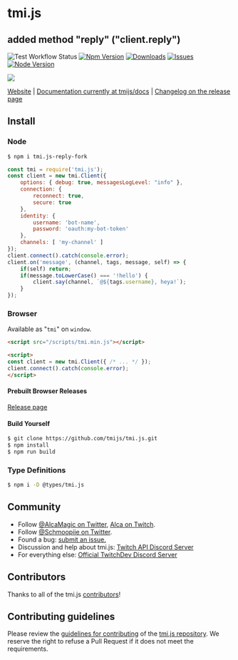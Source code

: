 # tmi.js
## added method "reply" ("client.reply")
![Test Workflow Status](https://github.com/tmijs/tmi.js/workflows/Test/badge.svg)
[![Npm Version](https://img.shields.io/npm/v/tmi.js.svg?style=flat)](https://www.npmjs.org/package/tmi.js)
[![Downloads](https://img.shields.io/npm/dm/tmi.js.svg?style=flat)](https://www.npmjs.org/package/tmi.js)
[![Issues](https://img.shields.io/github/issues/tmijs/tmi.js.svg?style=flat)](https://github.com/tmijs/tmi.js/issues)
[![Node Version](https://img.shields.io/node/v/tmi.js.svg?style=flat)](https://www.npmjs.org/package/tmi.js)

![](https://i.imgur.com/r1N7y1c.png)

[Website](https://tmijs.com/) |
[Documentation currently at tmijs/docs](https://github.com/tmijs/docs/tree/gh-pages/_posts) |
[Changelog on the release page](https://github.com/tmijs/tmi.js/releases)

## Install

### Node

```bash
$ npm i tmi.js-reply-fork
```

```js
const tmi = require('tmi.js');
const client = new tmi.Client({
	options: { debug: true, messagesLogLevel: "info" },
	connection: {
		reconnect: true,
		secure: true
	},
	identity: {
		username: 'bot-name',
		password: 'oauth:my-bot-token'
	},
	channels: [ 'my-channel' ]
});
client.connect().catch(console.error);
client.on('message', (channel, tags, message, self) => {
	if(self) return;
	if(message.toLowerCase() === '!hello') {
		client.say(channel, `@${tags.username}, heya!`);
	}
});
```

### Browser

Available as "`tmi`" on `window`.

```html
<script src="/scripts/tmi.min.js"></script>
```
```html
<script>
const client = new tmi.Client({ /* ... */ });
client.connect().catch(console.error);
</script>
```

#### Prebuilt Browser Releases

[Release page](https://github.com/tmijs/tmi.js/releases)

#### Build Yourself

```bash
$ git clone https://github.com/tmijs/tmi.js.git
$ npm install
$ npm run build
```

### Type Definitions

```bash
$ npm i -D @types/tmi.js
```

## Community

- Follow [@AlcaMagic on Twitter](https://twitter.com/AlcaMagic), [Alca on Twitch](https://twitch.tv/alca).
- Follow [@Schmoopiie on Twitter](https://twitter.com/Schmoopiie).
- Found a bug: [submit an issue.](https://github.com/tmijs/tmi.js/issues/new)
- Discussion and help about tmi.js: [Twitch API Discord Server](https://discord.gg/8NXaEyV)
- For everything else: [Official TwitchDev Discord Server](https://link.twitch.tv/devchat)

## Contributors

Thanks to all of the tmi.js [contributors](https://github.com/tmijs/tmi.js/graphs/contributors)!

## Contributing guidelines

Please review the [guidelines for contributing](https://github.com/tmijs/tmi.js/blob/master/CONTRIBUTING.md) of the [tmi.js repository](https://github.com/tmijs/tmi.js). We reserve the right to refuse a Pull Request if it does not meet the requirements.
